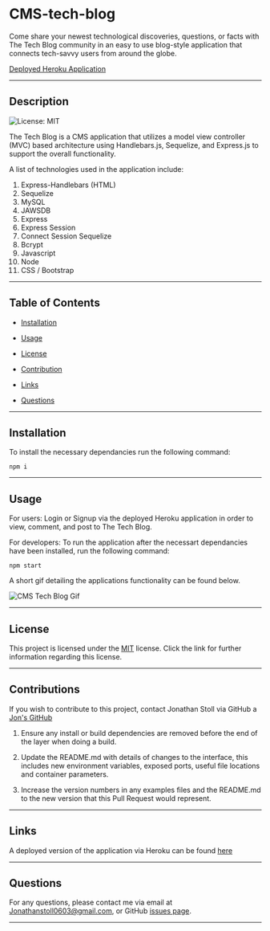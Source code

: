 # CMS-tech-blog

Come share your newest technological discoveries, questions, or facts with The Tech Blog community in an easy to use blog-style application that connects tech-savvy users from around the globe.

[Deployed Heroku Application](https://vast-sands-94649.herokuapp.com/)

---
    
## Description
    
![License: MIT](https://img.shields.io/badge/License-MIT-yellow.svg)

The Tech Blog is a CMS application that utilizes a model view controller (MVC) based architecture using Handlebars.js, Sequelize, and Express.js to support the overall functionality.

A list of technologies used in the application include: 

1. Express-Handlebars (HTML)
2. Sequelize
3. MySQL
4. JAWSDB
5. Express
6. Express Session
7. Connect Session Sequelize
8. Bcrypt
9. Javascript
10. Node
11. CSS / Bootstrap

---
    
## Table of Contents
    
* [Installation](#installation)
    
* [Usage](#usage)
    
* [License](#license)
    
* [Contribution](#contribution)
    
* [Links](#links)
    
* [Questions](#questions)
    
---
    
## Installation

To install the necessary dependancies run the following command:
    
```
npm i
```

---
    
## Usage
    
For users: Login or Signup via the deployed Heroku application in order to view, comment, and post to The Tech Blog. 

For developers: To run the application after the necessart dependancies have been installed, run the following command:
    
```
npm start
```

A short gif detailing the applications functionality can be found below.

![CMS Tech Blog Gif](./public/images/cms-tech-blog-video.gif)

---
    
## License

This project is licensed under the [MIT](https://opensource.org/licenses/MIT) license. Click the link for further information regarding this license. 

---

## Contributions
    
If you wish to contribute to this project, contact Jonathan Stoll via GitHub a [Jon's GitHub](https://github.com/jonathanstoll0603)

1. Ensure any install or build dependencies are removed before the end of the layer when doing a build.

2. Update the README.md with details of changes to the interface, this includes new environment variables, exposed ports, useful file locations and container parameters.

3. Increase the version numbers in any examples files and the README.md to the new version that this Pull Request would represent. 

---
    
## Links
    
A deployed version of the application via Heroku can be found [here](https://vast-sands-94649.herokuapp.com/)
    
---
    
## Questions
    
For any questions, please contact me via email at Jonathanstoll0603@gmail.com, or GitHub [issues page](https://github.com/jonathanstoll0603/readme-generator/issues).
    
---   
